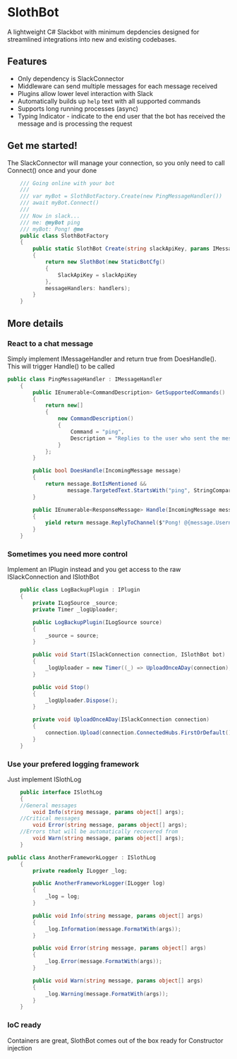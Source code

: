 # SlothBot
A lightweight C# Slackbot with minimum depdencies designed for streamlined integrations into new and existing codebases.

## Features
 - Only dependency is SlackConnector
 - Middleware can send multiple messages for each message received
 - Plugins allow lower level interaction with Slack
 - Automatically builds up `help` text with all supported commands
 - Supports long running processes (async)
 - Typing Indicator - indicate to the end user that the bot has received the message and is processing the request

## Get me started!
The SlackConnector will manage your connection, so you only need to call Connect() once and your done

```csharp
    /// Going online with your bot
    /// 
    /// var myBot = SlothBotFactory.Create(new PingMessageHandler())
    /// await myBot.Connect() 
    ///
    /// Now in slack... 
    /// me: @myBot ping
    /// myBot: Pong! @me 
    public class SlothBotFactory
    {
        public static SlothBot Create(string slackApiKey, params IMessageHandler[] handlers)
        {
            return new SlothBot(new StaticBotCfg()
            {
                SlackApiKey = slackApiKey
            },
            messageHandlers: handlers);
        }
    }
```

## More details

### React to a chat message
Simply implement IMessageHandler and return true from DoesHandle(). This will trigger Handle() to be called

```csharp
public class PingMessageHandler : IMessageHandler
    {
        public IEnumerable<CommandDescription> GetSupportedCommands()
        {
            return new[]
            {
                new CommandDescription()
                {
                    Command = "ping",
                    Description = "Replies to the user who sent the message with a \"Pong!\" response"
                }
            };
        }

        public bool DoesHandle(IncomingMessage message)
        {
            return message.BotIsMentioned &&
                   message.TargetedText.StartsWith("ping", StringComparison.OrdinalIgnoreCase);
        }

        public IEnumerable<ResponseMessage> Handle(IncomingMessage message)
        {
            yield return message.ReplyToChannel($"Pong! @{message.Username}");
        }
    }
```

### Sometimes you need more control
Implement an IPlugin instead and you get access to the raw ISlackConnection and ISlothBot

```csharp
    public class LogBackupPlugin : IPlugin
    {
        private ILogSource _source;
        private Timer _logUploader;

        public LogBackupPlugin(ILogSource source)
        {
            _source = source;
        }

        public void Start(ISlackConnection connection, ISlothBot bot)
        {
            _logUploader = new Timer((_) => UploadOnceADay(connection), null, TimeSpan.FromDays(1), TimeSpan.FromDays(1));
        }

		public void Stop()
        {
            _logUploader.Dispose();
        }

        private void UploadOnceADay(ISlackConnection connection)
        {
            connection.Upload(connection.ConnectedHubs.FirstOrDefault().Value, _source.GetCurrentLog(), "{0}.log".FormatWith(DateTime.Now.ToShortTimeString());
        }
    }
```

### Use your prefered logging framework
Just implement ISlothLog

```csharp
    public interface ISlothLog
    {
	//General messages
        void Info(string message, params object[] args);
	//Critical messages
        void Error(string message, params object[] args);
	//Errors that will be automatically recovered from
        void Warn(string message, params object[] args);
    }
```

```csharp
public class AnotherFrameworkLogger : ISlothLog
    {
        private readonly ILogger _log;

        public AnotherFrameworkLogger(ILogger log)
        {
            _log = log;
        }

        public void Info(string message, params object[] args)
        {
            _log.Information(message.FormatWith(args));
        }

        public void Error(string message, params object[] args)
        {
            _log.Error(message.FormatWith(args));
        }

        public void Warn(string message, params object[] args)
        {
            _log.Warning(message.FormatWith(args));
        }
    }
```

### IoC ready
Containers are great, SlothBot comes out of the box ready for Constructor injection